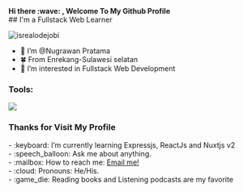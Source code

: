 <summary><strong>Hi there :wave: , Welcome To My Github Profile</strong></summary>
## I'm a Fullstack Web Learner
<p align="left"> <img src="https://komarev.com/ghpvc/?username=goonesmile&label=Profile%20views&color=0e75b6&style=flat" alt="isrealodejobi" />
</p>

- 👋 I’m @Nugrawan Pratama
- 🍀 From Enrekang-Sulawesi selatan
- 👀 I’m interested in Fullstack Web Development

### <summary><strong>Tools:</strong></summary>
<p>
    <img src="https://img.shields.io/badge/Text%20Editor-Visual%20Studio%20Code-blue?&logo=visual%20studio%20code&logoColor=blue" />
</p>

### <summary><strong>Thanks for Visit My Profile</strong></summary>
<p>
    - :keyboard: I’m currently learning Expressjs, ReactJs and Nuxtjs v2 </br>
    - :speech_balloon: Ask me about anything.</br>
    - :mailbox: How to reach me: <a href="mailto:nugrawanpratama203@gmail.com">Email me!</a></br>
    - :cloud: Pronouns: He/His. </br>
    - :game_die: Reading books and Listening podcasts are my favorite </br>
<p>
 
